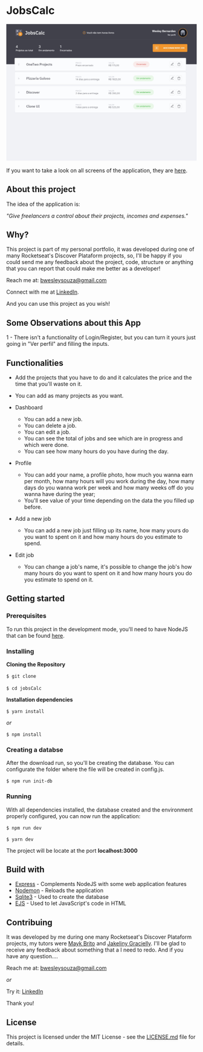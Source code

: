 # JobsCalc
![Preview-Screen](./public/images/jobsCalc.jpeg)

If you want to take a look on all screens of the application, they are [here](https://drive.google.com/drive/folders/1hk3hud4SPRbatnTdcxhSJtlnYyh-tK48?usp=sharing).

## About this project

The idea of the application is:

_"Give freelancers a control about their projects, incomes and expenses."_

## Why?

This project is part of my personal portfolio, it was developed during one of many Rocketseat's Discover Plataform projects, so, I'll be happy if you could send me any feedback about the project, code, structure or anything that you can report that could make me better as a developer!

Reach me at: bwesleysouza@gmail.com

Connect with me at [LinkedIn](https://www.linkedin.com/in/).

And you can use this project as you wish!

## Some Observations about this App

1 - There isn't a functionality of Login/Register, but you can turn it yours just going in "Ver perfil" and filling the inputs.

## Functionalities

- Add the projects that you have to do and it calculates the price and the time that you'll waste on it.

- You can add as many projects as you want.

- Dashboard
    - You can add a new job.
    - You can delete a job.
    - You can edit a job.
    - You can see the total of jobs and see which are in progress and which were done.
    - You can see how many hours do you have during the day.

- Profile   
    - You can add your name, a profile photo, how much you wanna earn per month, how many hours will you work during the day, how many days do you wanna work per week and how many weeks off do you wanna have during the year;  
    - You'll see value of your time depending on the data the you filled up before.

- Add a new job
    - You can add a new job just filling up its name, how many yours do you want to spent on it and how many hours do you estimate to spend.

- Edit job
    - You can change a job's name, it's possible to change the job's how many hours do you want to spent on it and how many hours you do you estimate to spend on it. 

## Getting started

### Prerequisites

To run this project in the development mode, you'll need to have NodeJS that can be found [here](https://nodejs.org/en/).

### Installing

**Cloning the Repository**

```
$ git clone 

$ cd jobsCalc
```

**Installation dependencies**

```
$ yarn install
```

_or_

```
$ npm install
```

### Creating a databse

After the download run, so you'll be creating the database. You can configurate the folder where the file will be created in config.js.

```
$ npm run init-db
```

### Running

With all dependencies installed, the database created and the environment properly configured, you can now run the application:

```
$ npm run dev
```

```
$ yarn dev
```

The project will be locate at the port **localhost:3000**

## Build with

- [Express](http://expressjs.com/) - Complements NodeJS with some web application features
- [Nodemon](https://nodemon.io/) - Reloads the application
- [Sqlite3](https://sqlite.org/index.html) - Used to create the database
- [EJS](https://ejs.co/) - Used to let JavaScript's code in HTML 

## Contribuing

It was developed by me during one many Rocketseat's Discover Plataform projects, my tutors were [Mayk Brito](https://github.com/maykbrito) and [Jakeliny Gracielly](https://github.com/jakeliny). I'll be glad to receive any feedback about something that a I need to redo. And if you have any question....

Reach me at: bwesleysouza@gmail.com

_or_

Try it: [LinkedIn](https://www.linkedin.com/in/)

Thank you!

## License

This project is licensed under the MIT License - see the [LICENSE.md](./LICENSE.md) file for details.
